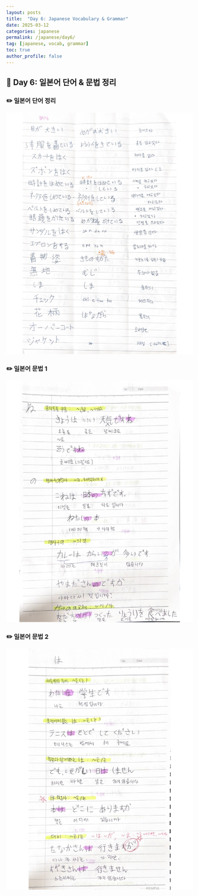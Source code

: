 ```yaml
---
layout: posts
title:  "Day 6: Japanese Vocabulary & Grammar"
date: 2025-03-12
categories: japanese
permalink: /japanese/day6/
tag: [japanese, vocab, grammar]
toc: true
author_profile: false
---
```


## 📌 Day 6: 일본어 단어 & 문법 정리

### ✏️ 일본어 단어 정리
![일본어 단어](/assets/images/word6.jpg)

### ✏️ 일본어 문법 1
![일본어 문법1](/assets/images/grammer6.jpg)

### ✏️ 일본어 문법 2
![일본어 문법2](/assets/images/grammer6.1.jpg)



